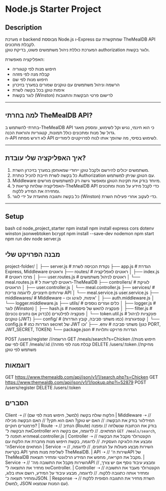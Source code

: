 # Node.js Starter Project

## Description
זו מערכת backend מבוססת Node.js ו-Express שמתקשרת עם TheMealDB API לקבלת מתכונים.  
המערכת כוללת ניהול משתמשים פשוט, בדיקת טוקן authorization ולוגר בקשות.

האפליקציה מאפשרת:  
- חיפוש מנות לפי קטגוריה  
- קבלת מנה לפי מזהה  
- חיפוש מנות לפי שם  
- הרשמה וניהול משתמשים עם טוקנים שמורים במערך בזיכרון  
- אימות טוקן בכל בקשה לשרת  
- לוגר בקשות (Winston) לרישום פרטי הבקשות והתגובות

---

## למה בחרתי TheMealDB API?

בחרתי להשתמש ב-TheMealDB API כי הוא חינמי, נגיש וקל לשימוש, ומספק מאגר גדול של מנות ומתכונים כולל תמונות, קטגוריות והוראות הכנה.  
ה-API לא דורש מפתח API לשימוש בסיסי, מה שהופך אותו לנוח לפרויקטים לימודיים.

---

## איך האפליקציה שלי עובדת?

1. משתמשים יכולים להירשם ולקבל טוקן ייחודי שמאוחסן במערך בזיכרון השרת.  
2. כל בקשה לשרת חייבת להכיל כותרת Authorization עם הטוקן שניתן למשתמש.  
3. Middleware מיוחד בודק את תקינות הטוקן ומאפשר גישה רק למשתמשים מורשים.  
4. האפליקציה שולחת קריאות ל-TheMealDB API כדי לקבל מידע על מנות ומתכונים ומחזירה את המידע ללקוח.  
5. כל בקשה ותגובה מתועדת על ידי לוגר (Winston) כדי לעקוב אחרי פעילות השרת.

---

## Setup
bash
cd node_project_starter
npm install
npm install express cors dotenv winston jsonwebtoken bcrypt
npm install --save-dev nodemon
npm start
npm run dev
node server.js


## מבנה הפרויקט שלי 
project-folder/
│
├── server.js                # נקודת הכניסה לשרת
├── app.js                   # הגדרת Express, Middleware וראוטים
├── routes/                  # ראוטים לאפליקציה
│   ├── index.js             # מרכז ראוטים
│   ├── user.routes.js       # ראוטים לניהול משתמשים
│   └── meal.routes.js       # ראוטים לקריאות ל-TheMealDB
├── controllers/             # לוגיקת הראוטים
│   ├── user.controller.js
│   └── meal.controller.js
├── services/                # שירותים חיצוניים, לדוגמה צריכת API
│   └── meal.service.js
       user.service.js
├── middlewares/             # Middleware – אימות, לוגינג וכו'
│   ├── auth.middleware.js
│   └── logger.middleware.js
├── utils/                   # כלים ועזרים נוספים
│   ├── logger.js            # לוגר (Winston)
│   ├── hash.js              # פונקציה להאש של סיסמאות
│   ├── filter.js            # פונקציה לפילטרים (לבדוק אם נתונים נכונים)
│   └── token.util.js        # פונקציות לניהול טוקנים (JWT)
├── config/                  # קונפיגורציה (כמו משתני סביבה, קובץ הגדרות)
│   └── config.js            # הגדרות כמו secret של JWT וכו'
├── .env                     # משתני סביבה (כגון PORT, JWT_SECRET, TOKEN)
└── package.json             # הגדרות פרויקט ותלויות

POST /users/register  //הרשמה
GET /meals/search?s=Chicken //חיפוש מנות לפי שם 
GET /meals/:id //קבלת מנה לפי מזהה
DELETE /users/:token //מחיקת משתמש לפי טוקן

## דוגמאות 
GET https://www.themealdb.com/api/json/v1/1/search.php?s=Chicken
GET https://www.themealdb.com/api/json/v1/1/lookup.php?i=52879
POST /users/register
DELETE /users/:token


## הסברים 
Client ➝   // הלקוח שולח בקשה (למשל, חיפוש מנות לפי שם)
  |
Middleware ➝   // המידלוור בודק את הבקשה: 
                // האם יש טוקן? האם הוא תקין? 
                // האם הבקשה מכילה פרמטרים חוקיים?
  |
Route ➝   // הנתיב (Route) בודק את הכתובת שנשלחה 
                // ומפנה את הבקשה ל־Controller המתאים.
                // לדוגמה, אם בקשה היא `GET /meals/search`, היא תופנה ל־meal.controller.js
  |
Controller ➝  // הקונטרולר מקבל את הבקשה ומבצע את הלוגיקה העסקית.
                // לדוגמה, בקשת חיפוש מנות מחברת את הלקוח עם ה־Service המתאים
  |
Service ➝   // השירות מבצע פעולות על הנתונים.
                // לדוגמה, בקריאת API לשליפת מנות מתוך TheMealDB.
  |
API ➝   // שירות ה־API של TheMealDB מקבל את הקריאה, מחפש את המידע הרלוונטי ומחזיר תוצאות.
  |
Service ➝  // השירות מקבל את התשובה מה־API ומבצע עיבוד נוסף אם יש צורך, 
                // ואז מחזיר את התוצאה ל־Controller.
  |
Controller ➝  // הקונטרולר מעבד את התשובה ומחזיר אותה כתגובה ללקוח.
                // לדוגמה, מבצע עיבוד על המידע, רושם אותו בלוג, ומחזיר תוצאה כ־JSON.
  |
Response ➝  // השרת מחזיר את התגובה הסופית ללקוח (למשל, JSON עם המנות שנמצאו).
